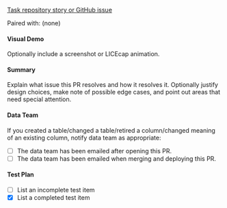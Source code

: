 [Task repository story or GitHub issue](http://insert.link.here)

Paired with: (none)

#### Visual Demo

Optionally include a screenshot or LICEcap animation.

#### Summary

Explain what issue this PR resolves and how it resolves it. Optionally justify
design choices, make note of possible edge cases, and point out areas that need
special attention.

#### Data Team

If you created a table/changed a table/retired a column/changed meaning of an
existing column, notify data team as appropriate:

- [ ] The data team has been emailed after opening this PR.
- [ ] The data team has been emailed when merging and deploying this PR.

#### Test Plan

- [ ] List an incomplete test item
- [x] List a completed test item
